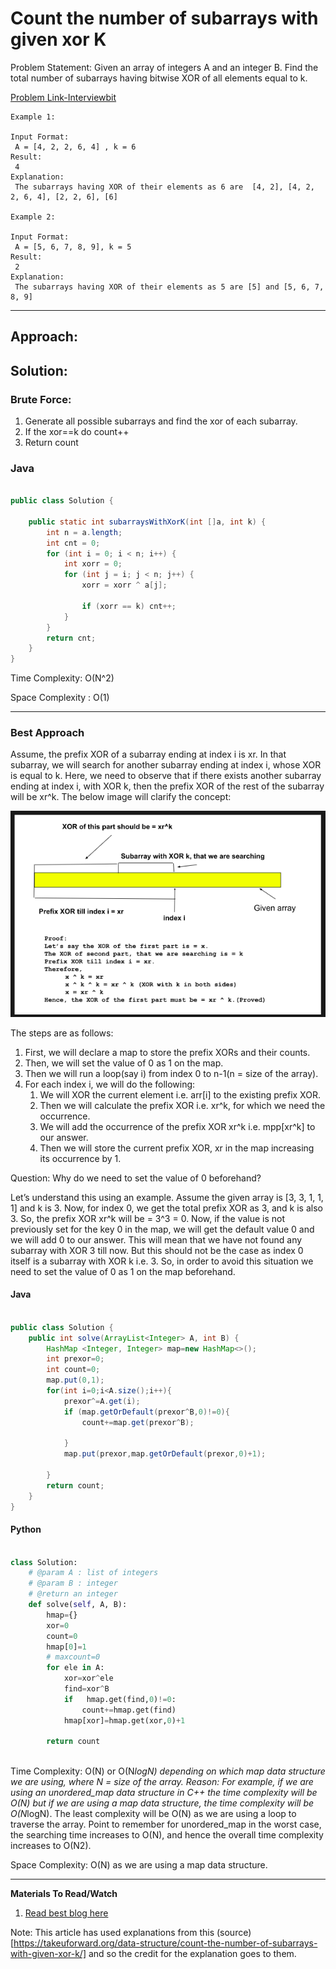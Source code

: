 # Count the number of subarrays with given xor K

Problem Statement: Given an array of integers A and an integer B. Find the total number of subarrays having bitwise XOR of all elements equal to k.

[Problem Link-Interviewbit](https://www.interviewbit.com/problems/subarray-with-given-xor/)

```
Example 1:

Input Format:
 A = [4, 2, 2, 6, 4] , k = 6
Result:
 4
Explanation:
 The subarrays having XOR of their elements as 6 are  [4, 2], [4, 2, 2, 6, 4], [2, 2, 6], [6]

Example 2:

Input Format:
 A = [5, 6, 7, 8, 9], k = 5
Result:
 2
Explanation:
 The subarrays having XOR of their elements as 5 are [5] and [5, 6, 7, 8, 9]

```

---

## **Approach**:

## **Solution**:

### **Brute Force**:

1. Generate all possible subarrays and find the xor of each subarray.
2. If the xor==k do count++
3. Return count

### Java

```Java

public class Solution {

    public static int subarraysWithXorK(int []a, int k) {
        int n = a.length;
        int cnt = 0;
        for (int i = 0; i < n; i++) {
            int xorr = 0;
            for (int j = i; j < n; j++) {
                xorr = xorr ^ a[j];

                if (xorr == k) cnt++;
            }
        }
        return cnt;
    }
}

```

Time Complexity: O(N^2)

Space Complexity : O(1)

---

### **Best Approach**

Assume, the prefix XOR of a subarray ending at index i is xr. In that subarray, we will search for another subarray ending at index i, whose XOR is equal to k. Here, we need to observe that if there exists another subarray ending at index i, with XOR k, then the prefix XOR of the rest of the subarray will be xr^k. The below image will clarify the concept:

![alt text](./Images/XOR.png)

The steps are as follows:

1. First, we will declare a map to store the prefix XORs and their counts.
2. Then, we will set the value of 0 as 1 on the map.
3. Then we will run a loop(say i) from index 0 to n-1(n = size of the array).
4. For each index i, we will do the following:
   1. We will XOR the current element i.e. arr[i] to the existing prefix XOR.
   2. Then we will calculate the prefix XOR i.e. xr^k, for which we need the occurrence.
   3. We will add the occurrence of the prefix XOR xr^k i.e. mpp[xr^k] to our answer.
   4. Then we will store the current prefix XOR, xr in the map increasing its occurrence by 1.

Question: Why do we need to set the value of 0 beforehand?

Let’s understand this using an example. Assume the given array is [3, 3, 1, 1, 1] and k is 3. Now, for index 0, we get the total prefix XOR as 3, and k is also 3. So, the prefix XOR xr^k will be = 3^3 = 0. Now, if the value is not previously set for the key 0 in the map, we will get the default value 0 and we will add 0 to our answer. This will mean that we have not found any subarray with XOR 3 till now. But this should not be the case as index 0 itself is a subarray with XOR k i.e. 3.
So, in order to avoid this situation we need to set the value of 0 as 1 on the map beforehand.

#### Java

```Java

public class Solution {
    public int solve(ArrayList<Integer> A, int B) {
        HashMap <Integer, Integer> map=new HashMap<>();
        int prexor=0;
        int count=0;
        map.put(0,1);
        for(int i=0;i<A.size();i++){
            prexor^=A.get(i);
            if (map.getOrDefault(prexor^B,0)!=0){
                count+=map.get(prexor^B);

            }
            map.put(prexor,map.getOrDefault(prexor,0)+1);

        }
        return count;
    }
}


```

#### Python

```python

class Solution:
    # @param A : list of integers
    # @param B : integer
    # @return an integer
    def solve(self, A, B):
        hmap={}
        xor=0
        count=0
        hmap[0]=1
        # maxcount=0
        for ele in A:
            xor=xor^ele
            find=xor^B
            if   hmap.get(find,0)!=0:
                count+=hmap.get(find)
            hmap[xor]=hmap.get(xor,0)+1

        return count



```

Time Complexity: O(N) or O(N*logN) depending on which map data structure we are using, where N = size of the array.
Reason: For example, if we are using an unordered_map data structure in C++ the time complexity will be O(N) but if we are using a map data structure, the time complexity will be O(N*logN). The least complexity will be O(N) as we are using a loop to traverse the array. Point to remember for unordered_map in the worst case, the searching time increases to O(N), and hence the overall time complexity increases to O(N2).

Space Complexity: O(N) as we are using a map data structure.

---

**Materials To Read/Watch**

1. [Read best blog here](https://takeuforward.org/data-structure/count-the-number-of-subarrays-with-given-xor-k/)

Note: This article has used explanations from this (source)[https://takeuforward.org/data-structure/count-the-number-of-subarrays-with-given-xor-k/] and so the credit for the explanation goes to them.
